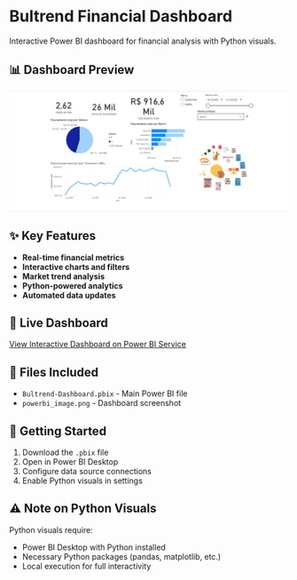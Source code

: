 # Bultrend Financial Dashboard

Interactive Power BI dashboard for financial analysis with Python visuals.

## 📊 Dashboard Preview

![Dashboard Screenshot](powerbi_image.png)

## ✨ Key Features
- **Real-time financial metrics**
- **Interactive charts and filters** 
- **Market trend analysis**
- **Python-powered analytics**
- **Automated data updates**

## 🔗 Live Dashboard
<a href="https://app.powerbi.com/view?r=eyJrIjoiMDc0NjdhZmEtZGY5MC00MWQ1LWE3OWItOWQ3MmZiZTc2YjYzIiwidCI6IjAyZGU0MmU3LTBjODUtNDNlNC1hYjIyLWQ4ZTM2MzJmMWE0NyJ9" target="_blank" rel="noopener noreferrer">View Interactive Dashboard on Power BI Service</a>

## 📁 Files Included
- `Bultrend-Dashboard.pbix` - Main Power BI file
- `powerbi_image.png` - Dashboard screenshot

## 🚀 Getting Started
1. Download the `.pbix` file
2. Open in Power BI Desktop
3. Configure data source connections
4. Enable Python visuals in settings

## ⚠️ Note on Python Visuals
Python visuals require:
- Power BI Desktop with Python installed
- Necessary Python packages (pandas, matplotlib, etc.)
- Local execution for full interactivity
